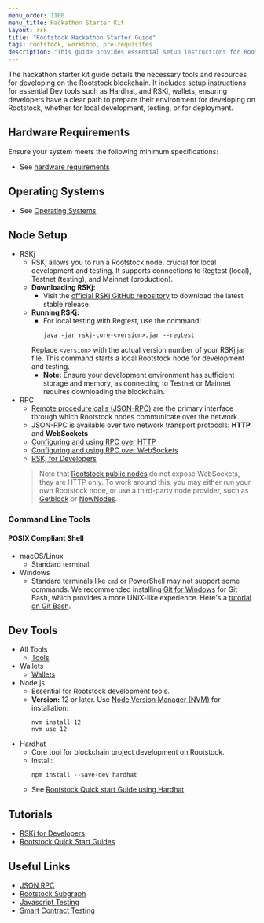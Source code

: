 ```yaml
---
menu_order: 1100
menu_title: Hackathon Starter Kit
layout: rsk
title: "Rootstock Hackathon Starter Guide"
tags: rootstock, workshop, pre-requisites
description: "This guide provides essential setup instructions for Rootstock development, including hardware and key software installations."
---
```


The hackathon starter kit guide details the necessary tools and resources for developing on the Rootstock blockchain. It includes setup instructions for essential Dev tools such as Hardhat, and RSKj, wallets, ensuring developers have a clear path to prepare their environment for developing on Rootstock, whether for local development, testing, or for deployment.

## Hardware Requirements

Ensure your system meets the following minimum specifications:

- See [hardware requirements](/rsk/node/install/requirements/)

## Operating Systems

- See [Operating Systems](/rsk/node/install/operating-systems/)

## Node Setup

[](#top "collapsible")
- RSKj
    - RSKj allows you to run a Rootstock node, crucial for local development and testing. It supports connections to Regtest (local), Testnet (testing), and Mainnet (production).
    - **Downloading RSKj:**
        - Visit the [official RSKj GitHub repository](https://github.com/rsksmart/rskj) to download the latest stable release.
    - **Running RSKj:**
        - For local testing with Regtest, use the command:
            ```shell
            java -jar rskj-core-<version>.jar --regtest
            ```
        Replace `<version>` with the actual version number of your RSKj jar file. This command starts a local Rootstock node for development and testing.
        - **Note:** Ensure your development environment has sufficient storage and memory, as connecting to Testnet or Mainnet requires downloading the blockchain.
- RPC 
    - [Remote procedure calls (JSON-RPC)](/rsk/node/architecture/json-rpc/) are the primary interface through which Rootstock nodes communicate over the network.
    - JSON-RPC is available over two network transport protocols: **HTTP** and **WebSockets**
    - [Configuring and using RPC over HTTP](/rsk/node/architecture/json-rpc/transport-protocols#http-transport-protocol)
    - [Configuring and using RPC over WebSockets](/rsk/node/architecture/json-rpc/transport-protocols#websockets-transport-protocol)
    - [RSKj for Developers](/kb/rskj-for-developers/)
    > Note that [Rootstock public nodes](/rsk/node/architecture/json-rpc/)
    > do not expose WebSockets, they are HTTP only.
    > To work around this, you may either run your own Rootstock node,
    > or use a third-party node provider, such as [Getblock](/solutions/getblock/) or [NowNodes](/solutions/nownodes/).

### Command Line Tools

#### POSIX Compliant Shell

[](#top "collapsible")
- macOS/Linux
    - Standard terminal.
- Windows
    - Standard terminals like `cmd` or PowerShell may not support some commands. We recommended installing [Git for Windows](https://gitforwindows.org/) for Git Bash, which provides a more UNIX-like experience. Here's a [tutorial on Git Bash](https://www.atlassian.com/git/tutorials/git-bash).

## Dev Tools

[](#top "collapsible")
- All Tools
    - [Tools](/tools/)
- Wallets
    - [Wallets](/develop/wallet/)
- Node.js
    - Essential for Rootstock development tools.
    - **Version:** 12 or later. Use [Node Version Manager (NVM)](https://github.com/nvm-sh/nvm) for installation:
        ```shell
        nvm install 12
        nvm use 12
        ```
- Hardhat
    - Core tool for blockchain project development on Rootstock.
    - Install:
        ```shell
        npm install --save-dev hardhat
        ```
    - See [Rootstock Quick start Guide using Hardhat](/guides/quickstart/hardhat/)

## Tutorials

- [RSKj for Developers](/kb/rskj-for-developers/)
- [Rootstock Quick Start Guides](/guides/quickstart/)

## Useful Links

- [JSON RPC](/rsk/node/architecture/json-rpc/)
- [Rootstock Subgraph](/kb/the-graph-rootstock/)
- [Javascript Testing](/guides/starter-kits/javascript-testing/)
- [Smart Contract Testing](/guides/starter-kits/smart-contract-testing/)